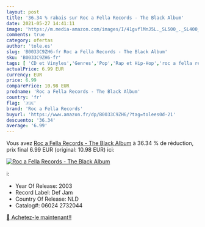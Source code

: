 ```yaml
---
layout: post
title: '36.34 % rabais sur Roc a Fella Records - The Black Album'
date: 2021-05-27 14:41:11
image: 'https://m.media-amazon.com/images/I/41gvflMnJ5L._SL500_._SL400_.jpg'
comments: true
category: ofertas
author: 'tole.es'
slug: 'B0033C9ZH6-fr Roc a Fella Records - The Black Album'
sku: 'B0033C9ZH6-fr'
tags: [ 'CD et Vinyles','Genres','Pop','Rap et Hip-Hop','roc a fella records', ]
actualPrice: 6.99 EUR
currency: EUR
price: 6.99
comparePrice: 10.98 EUR
prodname: 'Roc a Fella Records - The Black Album'
country: 'fr'
flag: '🇫🇷'
brand: 'Roc a Fella Records'
buyurl: 'https://www.amazon.fr/dp/B0033C9ZH6/?tag=tolees0d-21'
descuento: '36.34'
average: '6.99'
---
```


Vous avez [Roc a Fella Records - The Black Album](https://www.amazon.fr/dp/B0033C9ZH6/?tag=tolees0d-21)  à  36.34 % de réduction, prix final  6.99 EUR (original: 10.98 EUR) ici:

[![Roc a Fella Records - The Black Album](https://m.media-amazon.com/images/I/41gvflMnJ5L._SL500_._SL400_.jpg)](https://www.amazon.fr/dp/B0033C9ZH6/?tag=tolees0d-21)

ℹ️:

- Year Of Release: 2003
- Record Label: Def Jam
- Country Of Release: NLD
- Catalog#: 06024 2732044

[🛒 Achetez-le maintenant!!](https://www.amazon.fr/dp/B0033C9ZH6/?tag=tolees0d-21)
